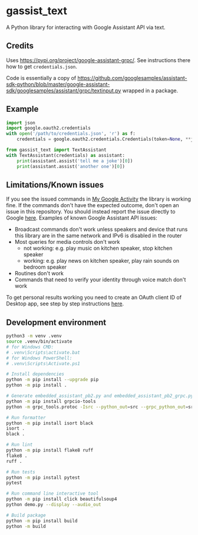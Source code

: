 # gassist_text

A Python library for interacting with Google Assistant API via text.

## Credits

Uses <https://pypi.org/project/google-assistant-grpc/>. See instructions there how to get `credentials.json`.

Code is essentially a copy of <https://github.com/googlesamples/assistant-sdk-python/blob/master/google-assistant-sdk/googlesamples/assistant/grpc/textinput.py> wrapped in a package.

## Example

```python
import json
import google.oauth2.credentials
with open('/path/to/credentials.json', 'r') as f:
    credentials = google.oauth2.credentials.Credentials(token=None, **json.load(f))

from gassist_text import TextAssistant
with TextAssistant(credentials) as assistant:
    print(assistant.assist('tell me a joke')[0])
    print(assistant.assist('another one')[0])
```

## Limitations/Known issues

If you see the issued commands in [My Google Activity](https://myactivity.google.com/myactivity) the library is working fine. If the commands don't have the expected outcome, don't open an issue in this repository. You should instead report the issue directly to Google [here](https://github.com/googlesamples/assistant-sdk-python/issues). Examples of known Google Assistant API issues:
- Broadcast commands don't work unless speakers and device that runs this library are in the same network and IPv6 is disabled in the router
- Most queries for media controls don't work
  - not working: e.g. play music on kitchen speaker, stop kitchen speaker
  - working: e.g. play news on kitchen speaker, play rain sounds on bedroom speaker
- Routines don't work
- Commands that need to verify your identity through voice match don't work

To get personal results working you need to create an OAuth client ID of Desktop app, see step by step instructions [here](https://github.com/home-assistant/home-assistant.io/pull/28621/files).

## Development environment

```sh
python3 -m venv .venv
source .venv/bin/activate
# for Windows CMD:
# .venv\Scripts\activate.bat
# for Windows PowerShell:
# .venv\Scripts\Activate.ps1

# Install dependencies
python -m pip install --upgrade pip
python -m pip install .

# Generate embedded_assistant_pb2.py and embedded_assistant_pb2_grpc.py
python -m pip install grpcio-tools
python -m grpc_tools.protoc -Isrc --python_out=src --grpc_python_out=src src/google/assistant/embedded/v1alpha2/embedded_assistant.proto

# Run formatter
python -m pip install isort black
isort .
black .

# Run lint
python -m pip install flake8 ruff
flake8 .
ruff .

# Run tests
python -m pip install pytest
pytest

# Run command line interactive tool
python -m pip install click beautifulsoup4
python demo.py --display --audio_out

# Build package
python -m pip install build
python -m build
```
